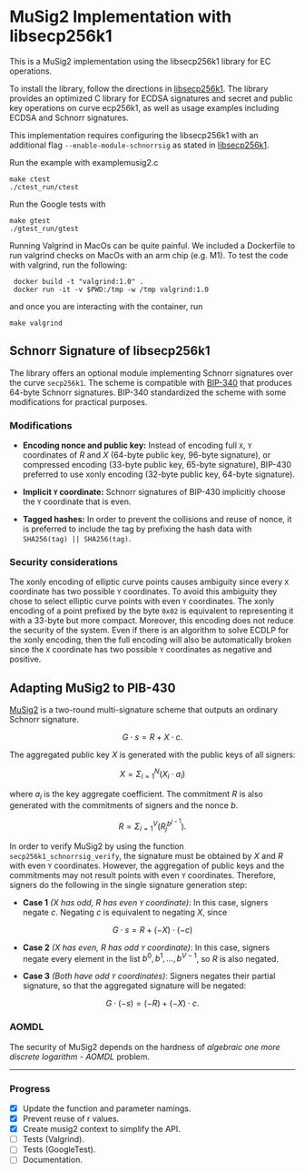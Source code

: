# MuSig2 Implementation with libsecp256k1

This is a MuSig2 implementation using the libsecp256k1 library for EC operations.

To install the library, follow the directions in [libsecp256k1](https://github.com/bitcoin-core/secp256k1).
The library provides an optimized C library for ECDSA signatures and secret and public key operations on curve ecp256k1, as well as usage examples including ECDSA and Schnorr signatures.

This implementation requires configuring the libsecp256k1 with an additional flag `--enable-module-schnorrsig` as stated in [libsecp256k1](https://github.com/bitcoin-core/secp256k1).

Run the example with examplemusig2.c

```shell
make ctest
./ctest_run/ctest
```

Run the Google tests with

```shell
make gtest
./gtest_run/gtest
```

Running Valgrind in MacOs can be quite painful. 
We included a Dockerfile to run valgrind checks on MacOs with an arm chip (e.g. M1).
To test the code with valgrind, run the following:
```shell
 docker build -t "valgrind:1.0" .
 docker run -it -v $PWD:/tmp -w /tmp valgrind:1.0
```

and once you are interacting with the container, run
```shell
make valgrind
```

## Schnorr Signature of libsecp256k1

The library offers an optional module implementing Schnorr signatures over the curve `secp256k1`. 
The scheme is compatible with [BIP-340](https://github.com/bitcoin/bips/blob/master/bip-0340.mediawiki) that produces 64-byte Schnorr signatures. 
BIP-340 standardized the scheme with some modifications for practical purposes.


### Modifications

- **Encoding nonce and public key:**
Instead of encoding full `X`, `Y` coordinates of $R$ and $X$ (64-byte public key, 96-byte signature), or compressed encoding (33-byte public key, 65-byte signature), BIP-430 preferred to use xonly encoding (32-byte public key, 64-byte signature).

- **Implicit `Y` coordinate:**
Schnorr signatures of BIP-430 implicitly choose the `Y` coordinate that is even.

- **Tagged hashes:**
In order to prevent the collisions and reuse of nonce, it is preferred to include the tag by prefixing the hash data with `SHA256(tag) || SHA256(tag)`.

### Security considerations

The xonly encoding of elliptic curve points causes ambiguity since every `X` coordinate has two possible `Y` coordinates. 
To avoid this ambiguity they chose to select elliptic curve points with even `Y` coordinates.
The xonly encoding of a point prefixed by the byte `0x02` is equivalent to representing it with a 33-byte but more compact. 
Moreover, this encoding does not reduce the security of the system. 
Even if there is an algorithm to solve ECDLP for the xonly encoding, then the full encoding will also be automatically broken since the `X` coordinate has two possible `Y` coordinates as negative and positive.

## Adapting MuSig2 to PIB-430

[MuSig2](https://eprint.iacr.org/2020/1261.pdf) 
is a two-round multi-signature scheme that outputs an ordinary Schnorr signature.

$$ G \cdot s = R + X \cdot c. $$

The aggregated public key $X$ is generated with the public keys of all signers:

$$ X = \Sigma_{i = 1}^{N} (X_i \cdot a_i) $$

where $a_i$ is the key aggregate coefficient.
The commitment $R$ is also generated with the commitments of signers and the nonce $b$.

$$ R = \Sigma_{i = 1}^{V}(R_j^{b^{j-1}}). $$

In order to verify MuSig2 by using the function `secp256k1_schnorrsig_verify`, the signature must be obtained by $X$ and $R$ with even `Y` coordinates.
However, the aggregation of public keys and the commitments may not result points with even `Y` coordinates. 
Therefore, signers do the following in the single signature generation step:


- **Case 1** *($X$ has odd, $R$ has even `Y` coordinate):* In this case, signers negate $c$. 
Negating $c$ is equivalent to negating $X$, since

$$ G \cdot s = R + (-X) \cdot (-c) $$

- **Case 2** *($X$ has even, $R$ has odd `Y` coordinate)*: In this case, 
signers negate every element in the list $b^0, b^1, \ldots, b^{V-1}$, so $R$ is also negated.

- **Case 3** *(Both have odd `Y` coordinates)*: Signers negates their partial signature, so that the aggregated signature will be negated:

$$ G \cdot (-s) = (-R) + (-X) \cdot c. $$

### AOMDL
The security of MuSig2 depends on the hardness of *algebraic one more discrete logarithm - AOMDL* problem.



___

### Progress

- [x] Update the function and parameter namings.
- [x] Prevent reuse of r values.
- [x] Create musig2 context to simplify the API.
- [ ] Tests (Valgrind).
- [ ] Tests (GoogleTest).
- [ ] Documentation.
